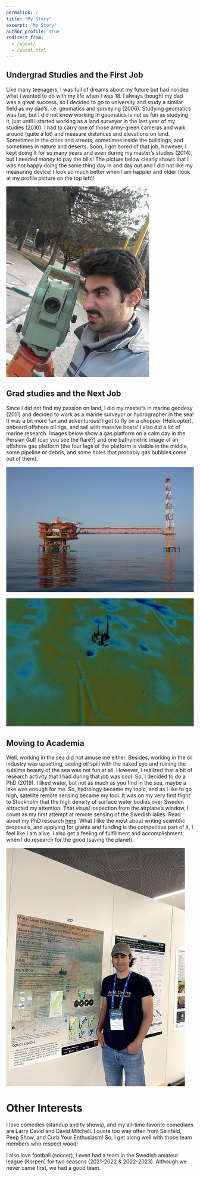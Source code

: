 ```yaml
---
permalink: /
title: "My Story"
excerpt: "My Story"
author_profile: true
redirect_from: 
  - /about/
  - /about.html
---
```


## Undergrad Studies and the First Job
Like many teenagers, I was full of dreams about my future but had no idea what I wanted to do with my life when I was 18. I always thought my dad was a great success, so I decided to go to university and study a similar field as my dad’s, i.e. geomatics and surveying (2006). Studying geomatics was fun, but I did not know working in geomatics is not as fun as studying it, just until I started working as a land surveyor in the last year of my studies (2010). I had to carry one of those army-green cameras and walk around (quite a lot) and measure distances and elevations on land. Sometimes in the cities and streets, sometimes inside the buildings, and sometimes in nature and deserts. Soon, I got bored of that job, however, I kept doing it for so many years and even during my master’s studies (2014), but I needed *money* to pay the bills! The picture below clearly shows that I was not happy doing the same thing day in and day out and I did not like my measuring device! I look so much better when I am happier and older (look at my profile picture on the top left)!

![surveying](/images/Surveying.jpg)

## Grad studies and the Next Job
Since I did not find my passion on land, I did my master’s in marine geodesy (2011) and decided to work as a marine surveyor or hydrographer in the sea! It was a bit more fun and adventurous! I got to fly on a chopper (Helicopter), onboard offshore oil rigs, and sail with massive boats! I also did a lot of marine research. Images below show a gas platform on a calm day in the Persian Gulf (can you see the flare?) and one bathymetric image of an offshore gas platform (the four legs of the platform is visible in the middle, some pipeline or debris, and some holes that probably gas bubbles come out of them).

![surveying](/images/Rig.JPG)

![surveying](/images/Bathy.jpg)

## Moving to Academia
Well, working in the sea did not amuse me either. Besides, working in the oil industry was upsetting, seeing oil spill with the naked eye and ruining the sublime beauty of the sea was not fun at all. However, I realized that a bit of research activity that I had during that job was cool. So, I decided to do a PhD (2019). I liked water, but not as much as you find in the sea, maybe a lake was enough for me. So, hydrology became my topic, and as I like to go high, satellite remote sensing became my tool. It was on my very first flight to Stockholm that the high density of surface water bodies over Sweden attracted my attention. That visual inspection from the airplane’s window, I count as my first attempt at remote sensing of the Swedish lakes. Read about my PhD research [here](https://saeid-aminjafari.github.io/academic/). What I like the most about writing scientific proposals, and applying for grants and funding is the competitive part of it, I feel like I am alive. I also get a feeling of fulfillment and accomplishment when I do research for the good (saving the planet).

![surveying](/images/phd.jpg)

# Other Interests
I love comedies (standup and tv shows), and my all-time favorite comedians are Larry David and David Mitchell. I quote too way often from Seinfeld, Peep Show, and Curb Your Enthusiasm! So, I get along well with those team members who respect wood!

I also love football (soccer), I even had a team in the Swedish amateur league (Korpen) for two seasons (2021-2022 & 2022-2023). Although we never came first, we had a good team.


